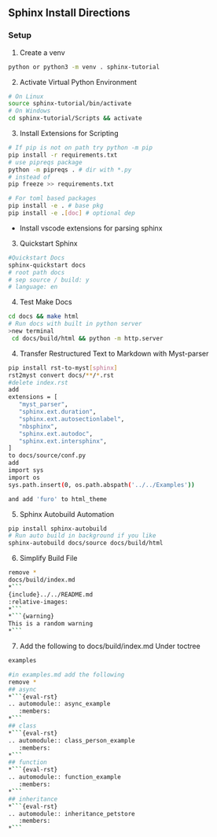 ## Sphinx Install Directions
### Setup 
1. Create a venv 
```bash
python or python3 -m venv . sphinx-tutorial
```
2. Activate Virtual Python Environment
```bash
# On Linux
source sphinx-tutorial/bin/activate
# On Windows
cd sphinx-tutorial/Scripts && activate
```

3. Install Extensions for Scripting
```bash
# If pip is not on path try python -m pip
pip install -r requirements.txt 
# use pipreqs package
python -m pipreqs . # dir with *.py
# instead of
pip freeze >> requirements.txt 

# For toml based packages 
pip install -e . # base pkg
pip install -e .[doc] # optional dep
```
- Install vscode extensions for parsing sphinx
3. Quickstart Sphinx
```bash
#Quickstart Docs
sphinx-quickstart docs
# root path docs
# sep source / build: y
# language: en
```
4. Test Make Docs
```bash
cd docs && make html
# Run docs with built in python server
>new terminal
 cd docs/build/html && python -m http.server 
 ```
 4. Transfer Restructured Text to Markdown with Myst-parser
 ```bash
 pip install rst-to-myst[sphinx]
 rst2myst convert docs/**/*.rst
 #delete index.rst
 add 
 extensions = [
    "myst_parser",
    "sphinx.ext.duration",
    "sphinx.ext.autosectionlabel",
    "nbsphinx",
    "sphinx.ext.autodoc",
    "sphinx.ext.intersphinx",
] 
 to docs/source/conf.py
 add 
 import sys
 import os
 sys.path.insert(0, os.path.abspath('../../Examples'))

 and add 'furo' to html_theme
```
5. Sphinx Autobuild Automation
```bash
pip install sphinx-autobuild
# Run auto build in background if you like
sphinx-autobuild docs/source docs/build/html
```

6. Simplify Build File
```bash
remove *
docs/build/index.md
*```
{include}../../README.md
:relative-images:
*```
*```{warning}
This is a random warning 
*```
```

7. Add the following to docs/build/index.md
Under toctree
```bash
examples

#in examples.md add the following
remove *
## async
*```{eval-rst}
.. automodule:: async_example
   :members:
*```
## class
*```{eval-rst}
.. automodule:: class_person_example
   :members:
*```
## function
*```{eval-rst}
.. automodule:: function_example
   :members:
*```
## inheritance
*```{eval-rst}
.. automodule:: inheritance_petstore
   :members:
*```
```






 